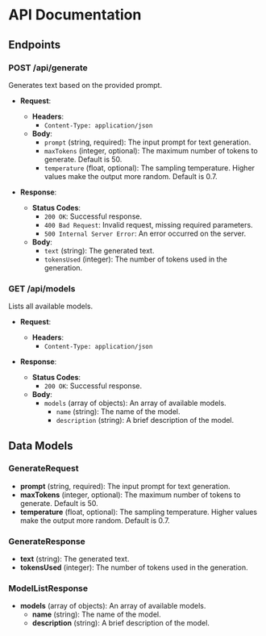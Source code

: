 # API Documentation

## Endpoints

### POST /api/generate

Generates text based on the provided prompt.

- **Request**:
  - **Headers**:
    - `Content-Type: application/json`
  - **Body**:
    - `prompt` (string, required): The input prompt for text generation.
    - `maxTokens` (integer, optional): The maximum number of tokens to generate. Default is 50.
    - `temperature` (float, optional): The sampling temperature. Higher values make the output more random. Default is 0.7.

- **Response**:
  - **Status Codes**:
    - `200 OK`: Successful response.
    - `400 Bad Request`: Invalid request, missing required parameters.
    - `500 Internal Server Error`: An error occurred on the server.
  - **Body**:
    - `text` (string): The generated text.
    - `tokensUsed` (integer): The number of tokens used in the generation.

### GET /api/models

Lists all available models.

- **Request**:
  - **Headers**:
    - `Content-Type: application/json`

- **Response**:
  - **Status Codes**:
    - `200 OK`: Successful response.
  - **Body**:
    - `models` (array of objects): An array of available models.
      - `name` (string): The name of the model.
      - `description` (string): A brief description of the model.

## Data Models

### GenerateRequest

- **prompt** (string, required): The input prompt for text generation.
- **maxTokens** (integer, optional): The maximum number of tokens to generate. Default is 50.
- **temperature** (float, optional): The sampling temperature. Higher values make the output more random. Default is 0.7.

### GenerateResponse

- **text** (string): The generated text.
- **tokensUsed** (integer): The number of tokens used in the generation.

### ModelListResponse

- **models** (array of objects): An array of available models.
  - **name** (string): The name of the model.
  - **description** (string): A brief description of the model.
